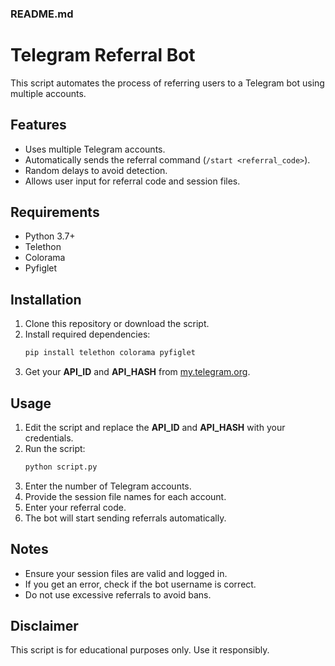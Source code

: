 ### README.md  

# Telegram Referral Bot  

This script automates the process of referring users to a Telegram bot using multiple accounts.  

## Features  
- Uses multiple Telegram accounts.  
- Automatically sends the referral command (`/start <referral_code>`).  
- Random delays to avoid detection.  
- Allows user input for referral code and session files.  

## Requirements  
- Python 3.7+  
- Telethon  
- Colorama  
- Pyfiglet  

## Installation  

1. Clone this repository or download the script.  
2. Install required dependencies:  
   ```bash
   pip install telethon colorama pyfiglet
   ```
3. Get your **API_ID** and **API_HASH** from [my.telegram.org](https://my.telegram.org/).  

## Usage  

1. Edit the script and replace the **API_ID** and **API_HASH** with your credentials.  
2. Run the script:  
   ```bash
   python script.py
   ```
3. Enter the number of Telegram accounts.  
4. Provide the session file names for each account.  
5. Enter your referral code.  
6. The bot will start sending referrals automatically.  

## Notes  
- Ensure your session files are valid and logged in.  
- If you get an error, check if the bot username is correct.  
- Do not use excessive referrals to avoid bans.  

## Disclaimer  
This script is for educational purposes only. Use it responsibly.